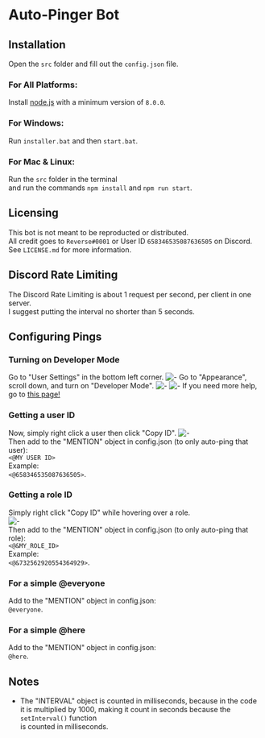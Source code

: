 # Auto-Pinger Bot
## Installation
Open the `src` folder and fill out the `config.json` file.
### For All Platforms:
Install [node.js](https://nodejs.org/en/download/) with a minimum version of `8.0.0`.
### For Windows:
Run `installer.bat` and then `start.bat`.
### For Mac & Linux:
Run the `src` folder in the terminal\
and run the commands `npm install` and `npm run start`.
## Licensing
This bot is not meant to be reproducted or distributed.\
All credit goes to `Reverse#0001` or User ID `658346535087636505` on Discord.\
See `LICENSE.md` for more information.
## Discord Rate Limiting
The Discord Rate Limiting is about 1 request per second, per client in one server.\
I suggest putting the interval no shorter than 5 seconds.
## Configuring Pings
### Turning on Developer Mode
Go to "User Settings" in the bottom left corner.
![-](https://cdn.discordapp.com/attachments/721749508077125684/734729827533324328/unknown.png)
Go to "Appearance", scroll down, and turn on "Developer Mode".
![-](https://cdn.discordapp.com/attachments/721749508077125684/734730483602292816/unknown.png)
![-](https://cdn.discordapp.com/attachments/721749508077125684/734731518479695896/unknown.png)
If you need more help, go to [this page!](https://support.discord.com/hc/en-us/articles/206346498-Where-can-I-find-my-User-Server-Message-ID-)
### Getting a user ID
Now, simply right click a user then click "Copy ID".
![-](https://cdn.discordapp.com/attachments/721749508077125684/734732659363676270/unknown.png)\
Then add to the "MENTION" object in config.json (to only auto-ping that user):\
`<@MY USER ID>`\
Example:\
`<@658346535087636505>`.
### Getting a role ID
Simply right click "Copy ID" while hovering over a role.\
![-](https://cdn.discordapp.com/attachments/721749508077125684/734734866603573248/unknown.png)\
Then add to the "MENTION" object in config.json (to only auto-ping that role):\
`<@&MY_ROLE_ID>`\
Example:\
`<@&732562920554364929>`.
### For a simple @everyone
Add to the "MENTION" object in config.json:\
`@everyone`.
### For a simple @here
Add to the "MENTION" object in config.json:\
`@here`.
## Notes
- The "INTERVAL" object is counted in milliseconds, because in the code\
it is multiplied by 1000, making it count in seconds because the `setInterval()` function\
is counted in milliseconds.
